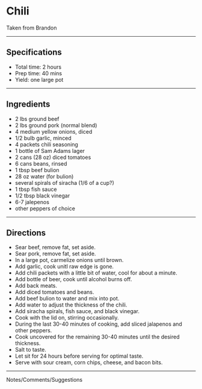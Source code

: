 # Chili

Taken from
Brandon

---
## Specifications
- Total time: 2 hours
- Prep time: 40 mins
- Yield: one large pot


---
## Ingredients

- 2 lbs ground beef
- 2 lbs ground pork (normal blend)
- 4 medium yellow onions, diced
- 1/2 bulb garlic, minced
- 4 packets chili seasoning
- 1 bottle of Sam Adams lager
- 2 cans (28 oz) diced tomatoes
- 6 cans beans, rinsed
- 1 tbsp beef bulion
- 28 oz water (for bulion)
- several spirals of siracha (1/6 of a cup?)
- 1 tbsp fish sauce
- 1/2 tbsp black vinegar
- 6-7 jalepenos
- other peppers of choice

---
## Directions

- Sear beef, remove fat, set aside.
- Sear pork, remove fat, set aside.
- In a large pot, carmelize onions until brown.
- Add garlic, cook unitl raw edge is gone.
- Add chili packets with a little bit of water, cool for about a minute.
- Add bottle of beer, cook until alcohol burns off.
- Add back meats.
- Add diced tomatoes and beans.
- Add beef bulion to water and mix into pot.
- Add water to adjust the thickness of the chili.
- Add siracha spirals, fish sauce, and black vinegar.
- Cook with the lid on, stirring occasionally. 
- During the last 30-40 minutes of cooking, add sliced jalapenos and other peppers.
- Cook uncovered for the remaining 30-40 minutes until the desired thickness.
- Salt to taste.
- Let sit for 24 hours before serving for optimal taste.
- Serve with sour cream, corn chips, cheese, and bacon bits.


---
Notes/Comments/Suggestions

